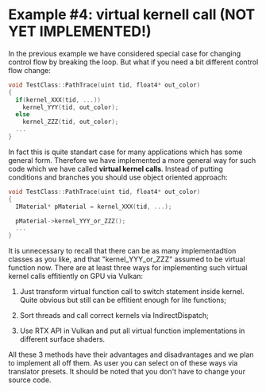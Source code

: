 
# Example #4: virtual kernell call (NOT YET IMPLEMENTED!)

In the previous example we have considered special case for changing control flow by breaking the loop. But what if you need a bit different control flow change: 

```cpp
void TestClass::PathTrace(uint tid, float4* out_color)
{
  if(kernel_XXX(tid, ...))
    kernel_YYY(tid, out_color);
  else
    kernel_ZZZ(tid, out_color);
  ...
}
```

In fact this is quite standart case for many applications which has some general form. Therefore we have implemented a more general way for such code which we have called **virtual kernel calls**. Instead of putting conditions and branches you should use object oriented approach:

```cpp
void TestClass::PathTrace(uint tid, float4* out_color)
{
  IMaterial* pMaterial = kernel_XXX(tid, ...);

  pMaterial->kernel_YYY_or_ZZZ();
  ...
}
```

It is unnecessary to recall that there can be as many implementadtion classes as you like, and that "kernel_YYY_or_ZZZ" assumed to be virtual function now. There are at least three ways for implementing such virtual kernel calls effitiently on GPU via Vulkan:

1. Just transform virtual function call to switch statement inside kernel. Quite obvious but still can be effitient enough for lite functions;

2. Sort threads and call correct kernels via IndirectDispatch;

3. Use RTX API in Vulkan and put all virtual function implementations in different surface shaders.

All these 3 methods have their advantages and disadvantages and we plan to implement all off them. As user you can select on of these ways via translator presets. It should be noted that you don't have to change your source code.

